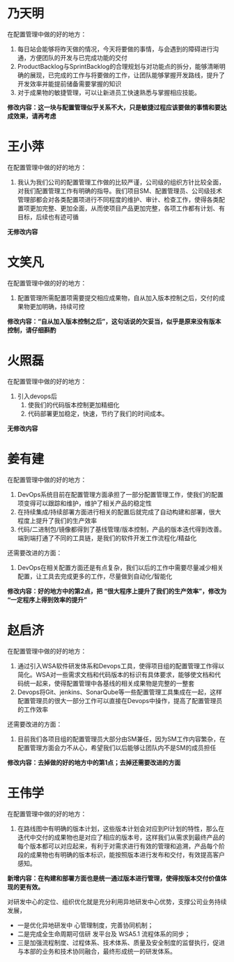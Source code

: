 # 乃天明

在配置管理中做的好的地方：

1. 每日站会能够将昨天做的情况，今天将要做的事情，与会遇到的障碍进行沟通，方便团队的开发与已完成功能的交付
2. ProductBacklog与SprintBacklog的合理规划与对功能点的拆分，能够清晰明确的展现，已完成的工作与将要做的工作，让团队能够掌握开发路线，提升了开发效率并能提前储备需要掌握的知识
3. 对于成果物的敏捷管理，可以让新进员工快速熟悉与掌握相应技能。

**修改内容：这一块与配置管理似乎关系不大，只是敏捷过程应该要做的事情和要达成效果，请再考虑**

# 王小萍

在配置管理中做的好的地方：

1. 我认为我们公司的配置管理工作做的比较严谨，公司级的组织方针比较全面，对我们配置管理工作有明确的指导。我们项目SM、配置管理员、公司级技术管理部都会对各类配置项进行不同程度的维护、审计、检查工作，使得各类配置项更加完整、更加全面，从而使项目产品更加完整，各项工作都有计划、有目标，后续也有迹可循

**无修改内容**

# 文笑凡

在配置管理中做的好的地方：

1. 配置管理所需配置项需要提交相应成果物，自从加入版本控制之后，交付的成果物更加明确，持续可控

**修改内容：“自从加入版本控制之后”，这句话说的欠妥当，似乎是原来没有版本控制，请仔细斟酌**

# 火照磊

在配置管理中做的好的地方：

1. 引入devops后
   1. 使我们的代码版本控制更加精细化
   2. 代码部署更加稳定，快速，节约了我们的时间成本。

**无修改内容**

# 姜有建

在配置管理中做的好的地方：

1. DevOps系统目前在配置管理方面承担了一部分配置管理工作，使我们的配置项变得可以跟踪和维护，维护了相关产品的稳定性
2. 在持续集成/持续部署方面进行相关的配置后就完成了自动构建和部署，很大程度上提升了我们的生产效率
3. 代码/二进制包/镜像都得到了基线管理/版本控制，产品的版本迭代得到改善。端到端打通了不同的工具链，是我们的软件开发工作流程化/精益化

还需要改进的方面：

1. DevOps在相关配置方面还是有点复杂，我们以后的工作中需要尽量减少相关配置，让工具去完成更多的工作，尽量做到自动化/智能化

**修改内容：好的地方中的第2点，把 “很大程序上提升了我们的生产效率”，修改为 “一定程序上得到效率的提升”**

# 赵启济

在配置管理中做的好的地方：

1. 通过引入WSA软件研发体系和Devops工具，使得项目组的配置管理工作得以简化。WSA对一些需求文档和代码版本的标识有具体要求，能够使文档和代码统一起来，使得配置管理中各基线的相关成果物是完整的一整套
2. Devops将Git、jenkins、SonarQube等一些配置管理工具集成在一起，这样配置管理员的很大一部分工作可以直接在Devops中操作，提高了配置管理员的工作效率

还需要改进的方面：

1. 目前我们各项目组的配置管理员大部分由SM兼任，因为SM工作内容繁杂，在配置管理方面会力不从心，希望我们以后能够让团队内不是SM的成员担任

**修改内容：去掉做的好的地方中的第1点；去掉还需要改进的方面**

# 王伟学

在配置管理中做的好的地方：

1.  在路线图中有明确的版本计划，这些版本计划会对应到PI计划的特性，那么在迭代中交付的成果物也是对应了相应的版本号，这样我们从需求到最终产品的每个版本都可以对应起来，有利于对需求进行有效的管理和追溯，产品每个阶段的成果物也有明确的版本标识，能按照版本进行发布和交付，有效提高客户感知。

**新增内容：在构建和部署方面也是统一通过版本进行管理，使得按版本交付价值体现的更有效。**



对研发中心的定位、组织优化就是充分利用异地研发中心优势，支撑公司业务持续发展，

* 一是优化异地研发中 心管理制度，完善协同机制；
* 二是完成全生命周期可信研 发平台及 WSA5.1 流程体系的同步；
* 三是加强流程制度、过程体系、技术体系、质量及安全制度的监督执行，促进与本部的业务和技术协同融合，最终形成统一的研发体系。